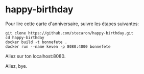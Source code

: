 # happy-birthday

Pour lire cette carte d'anniversaire, suivre les étapes suivantes:

```
git clone https://github.com/stecaron/happy-birthday.git
cd happy-birthday
docker build -t bonnefete .
docker run --name keven -p 8080:4000 bonnefete
```

Allez sur ton localhost:8080.

Allez, bye.
